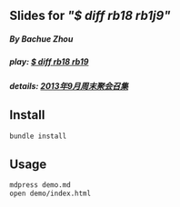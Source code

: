 ## Slides for *"$ diff rb18 rb1j9"*

##### By Bachue Zhou

##### play: [$ diff rb18 rb19](http://bachue.github.io/slides-for-diff-rb18-rb19)

##### details: [2013年9月周末聚会召集](http://shruby.github.io/monthly/callup/2013/09/13/call-2013-sept-weekend.html)

## Install

```bash
bundle install
```

## Usage

```bash
mdpress demo.md
open demo/index.html
```
